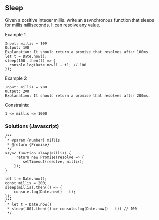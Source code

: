 ## Sleep

Given a positive integer millis, write an asynchronous function that sleeps for millis milliseconds. It can resolve any value.

Example 1:
```
Input: millis = 100
Output: 100
Explanation: It should return a promise that resolves after 100ms.
let t = Date.now();
sleep(100).then(() => {
  console.log(Date.now() - t); // 100
});
```
Example 2:
```
Input: millis = 200
Output: 200
Explanation: It should return a promise that resolves after 200ms.
```

Constraints:
```
1 <= millis <= 1000
```
### Solutions (Javascript)
```
/**
 * @param {number} millis
 * @return {Promise}
 */
async function sleep(millis) {
     return new Promise(resolve => {
        setTimeout(resolve, millis);
    });
}

let t = Date.now();
const millis = 200;
sleep(millis).then(() => {
    console.log(Date.now() - t);
});
/** 
 * let t = Date.now()
 * sleep(100).then(() => console.log(Date.now() - t)) // 100
 */
```